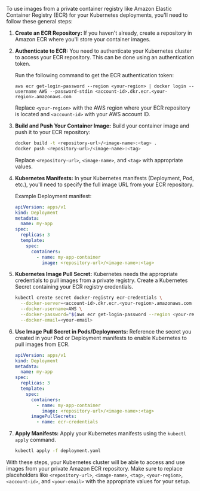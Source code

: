 To use images from a private container registry like Amazon Elastic Container Registry (ECR) for your Kubernetes deployments, you'll need to follow these general steps:

1. **Create an ECR Repository:**
   If you haven't already, create a repository in Amazon ECR where you'll store your container images.

2. **Authenticate to ECR:**
   You need to authenticate your Kubernetes cluster to access your ECR repository. This can be done using an authentication token.

   Run the following command to get the ECR authentication token:
   ```
   aws ecr get-login-password --region <your-region> | docker login --username AWS --password-stdin <account-id>.dkr.ecr.<your-region>.amazonaws.com
   ```
   Replace `<your-region>` with the AWS region where your ECR repository is located and `<account-id>` with your AWS account ID.

3. **Build and Push Your Container Image:**
   Build your container image and push it to your ECR repository:
   ```bash
   docker build -t <repository-url>/<image-name>:<tag> .
   docker push <repository-url>/<image-name>:<tag>
   ```
   Replace `<repository-url>`, `<image-name>`, and `<tag>` with appropriate values.

4. **Kubernetes Manifests:**
   In your Kubernetes manifests (Deployment, Pod, etc.), you'll need to specify the full image URL from your ECR repository.

   Example Deployment manifest:
   ```yaml
   apiVersion: apps/v1
   kind: Deployment
   metadata:
     name: my-app
   spec:
     replicas: 3
     template:
       spec:
         containers:
           - name: my-app-container
             image: <repository-url>/<image-name>:<tag>
   ```

5. **Kubernetes Image Pull Secret:**
   Kubernetes needs the appropriate credentials to pull images from a private registry. Create a Kubernetes Secret containing your ECR registry credentials.

   ```bash
   kubectl create secret docker-registry ecr-credentials \
     --docker-server=<account-id>.dkr.ecr.<your-region>.amazonaws.com \
     --docker-username=AWS \
     --docker-password="$(aws ecr get-login-password --region <your-region>)" \
     --docker-email=<your-email>
   ```

6. **Use Image Pull Secret in Pods/Deployments:**
   Reference the secret you created in your Pod or Deployment manifests to enable Kubernetes to pull images from ECR.

   ```yaml
   apiVersion: apps/v1
   kind: Deployment
   metadata:
     name: my-app
   spec:
     replicas: 3
     template:
       spec:
         containers:
           - name: my-app-container
             image: <repository-url>/<image-name>:<tag>
         imagePullSecrets:
           - name: ecr-credentials
   ```

7. **Apply Manifests:**
   Apply your Kubernetes manifests using the `kubectl apply` command.

   ```bash
   kubectl apply -f deployment.yaml
   ```

With these steps, your Kubernetes cluster will be able to access and use images from your private Amazon ECR repository. Make sure to replace placeholders like `<repository-url>`, `<image-name>`, `<tag>`, `<your-region>`, `<account-id>`, and `<your-email>` with the appropriate values for your setup.
